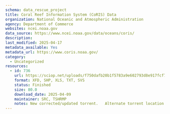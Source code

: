 ```yaml
---
schema: data_rescue_project 
title: Coral Reef Information System (CoRIS) Data
organization: National Oceanic and Atmospheric Administration
agency: Department of Commerce
websites: ncei.noaa.gov
data_source: https://www.ncei.noaa.gov/data/oceans/coris/
description: 
last_modified: 2025-04-17
metadata_available: Yes
metadata_url: https://www.coris.noaa.gov/
category:
  - Uncategorized
resources:
  - id: 736
    url: https://sciop.net/uploads/f750dafb20b1f5783a9e602793d8e917fcf7e95f
    format: XFD, SHP, XLS, TXT, SVS
    status: Finished
    size: 80.0
    download_date: 2025-04-09
    maintainer: SRC, TSHRMP
    notes: New corrected/updated torrent.   Alternate torrent location https//academictorrents.com/details/f750dafb20b1f5783a9e602793d8e917fcf7e95f
---
```

